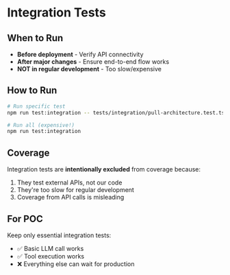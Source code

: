 # Integration Tests

## When to Run

- **Before deployment** - Verify API connectivity
- **After major changes** - Ensure end-to-end flow works
- **NOT in regular development** - Too slow/expensive

## How to Run

```bash
# Run specific test
npm run test:integration -- tests/integration/pull-architecture.test.ts

# Run all (expensive!)
npm run test:integration
```

## Coverage

Integration tests are **intentionally excluded** from coverage because:

1. They test external APIs, not our code
2. They're too slow for regular development
3. Coverage from API calls is misleading

## For POC

Keep only essential integration tests:

- ✅ Basic LLM call works
- ✅ Tool execution works
- ❌ Everything else can wait for production
